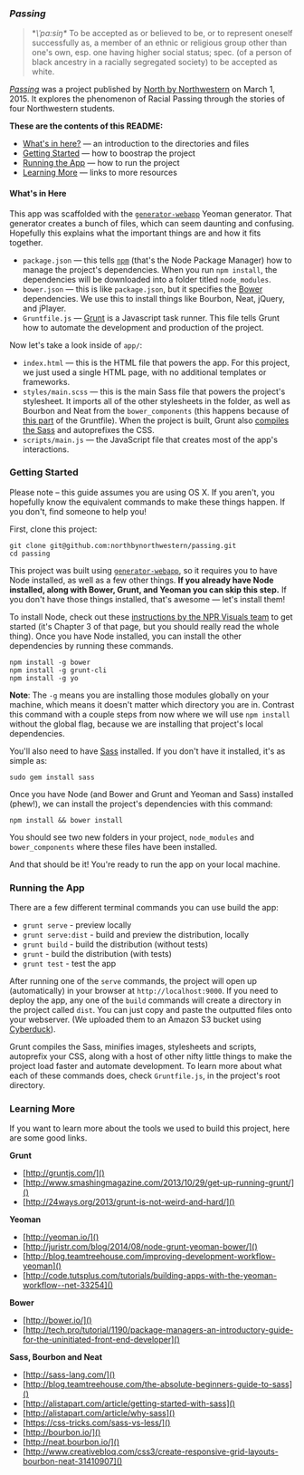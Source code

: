 ### *Passing*

> **\ˈpa:siŋ\** To be accepted as or believed to be, or to represent oneself successfully as, a member of an ethnic or religious group other than one's own, esp. one having higher social status; spec. (of a person of black ancestry in a racially segregated society) to be accepted as white.

[*Passing*](http://apps.northbynorthwestern.com/passing/) was a project published by [North by Northwestern](http://northbynorthwester.com) on March 1, 2015. It explores the phenomenon of Racial Passing through the stories of four Northwestern students.

**These are the contents of this README:**

* [What's in here?](#whats-in-here) — an introduction to the directories and files
* [Getting Started](#getting-started) — how to boostrap the project
* [Running the App](#whats-in-here) — how to run the project
* [Learning More](#bootstrap-the-project) — links to more resources


#### What's in Here

This app was scaffolded with the [`generator-webapp`](https://github.com/yeoman/generator-webapp) Yeoman generator. That generator creates a bunch of files, which can seem daunting and confusing. Hopefully this explains what the important things are and how it fits together.

  * `package.json` — this tells [`npm`](https://www.npmjs.com/) (that's the Node Package Manager) how to manage the project's dependencies. When you run `npm install`, the dependencies will be downloaded into a folder titled `node_modules`.
  * `bower.json` — this is like `package.json`, but it specifies the [Bower](http://bower.io/) dependencies. We use this to install things like Bourbon, Neat, jQuery, and jPlayer.
  * `Gruntfile.js` — [Grunt](http://gruntjs.com/) is a Javascript task runner. This file tells Grunt how to automate the development and production of the project.

Now let's take a look inside of `app/`:

* `index.html` — this is the HTML file that powers the app. For this project, we just used a single HTML page, with no additional templates or frameworks.
* `styles/main.scss` — this is the main Sass file that powers the project's stylesheet. It imports all of the other stylesheets in the folder, as well as Bourbon and Neat from the `bower_components` (this happens because of [this part](https://github.com/northbynorthwestern/passing/blob/master/Gruntfile.js#L192-L202) of the Gruntfile). When the project is built, Grunt also [compiles the Sass](https://github.com/northbynorthwestern/passing/blob/master/Gruntfile.js#L152-L175) and autoprefixes the CSS.
* `scripts/main.js` — the JavaScript file that creates most of the app's interactions.

### Getting Started

Please note – this guide assumes you are using OS X. If you aren't, you hopefully know the equivalent commands to make these things happen. If you don't, find someone to help you!

First, clone this project:

```shell
git clone git@github.com:northbynorthwestern/passing.git
cd passing
```

This project was built using [`generator-webapp`](https://github.com/yeoman/generator-webapp), so it requires you to have Node installed, as well as a few other things. **If you already have Node installed, along with Bower, Grunt, and Yeoman you can skip this step.** If you don't have those things installed, that's awesome — let's install them!

To install Node, check out these [instructions by the NPR Visuals team](http://blog.apps.npr.org/2013/06/06/how-to-setup-a-developers-environment.html) to get started (it's Chapter 3 of that page, but you should really read the whole thing). Once you have Node installed, you can install the other dependencies by running these commands.

```shell
npm install -g bower
npm install -g grunt-cli
npm install -g yo
```

**Note**: The `-g` means you are installing those modules globally on your machine, which means it doesn't matter which directory you are in. Contrast this command with a couple steps from now where we will use `npm install` without the global flag, because we are installing that project's local dependencies.

You'll also need to have [Sass](http://sass-lang.com/) installed. If you don't have it installed, it's as simple as:

```shell
sudo gem install sass
```

Once you have Node (and Bower and Grunt and Yeoman and Sass) installed (phew!), we can install the project's dependencies with this command:

```shell
npm install && bower install
```

You should see two new folders in your project, `node_modules` and `bower_components` where these files have been installed.

And that should be it! You're ready to run the app on your local machine.

### Running the App

There are a few different terminal commands you can use build the app:

* `grunt serve` - preview locally
* `grunt serve:dist` - build and preview the distribution, locally
* `grunt build` - build the distribution (without tests)
* `grunt` - build the distribution (with tests)
* `grunt test` - test the app

After running one of the `serve` commands, the project will open up (automatically) in your browser at `http://localhost:9000`. If you need to deploy the app, any one of the `build` commands will create a directory in the project called `dist`. You can just copy and paste the outputted files onto your webserver. (We uploaded them to an Amazon S3 bucket using [Cyberduck](https://cyberduck.io/?l=en)).

Grunt compiles the Sass, minifies images, stylesheets and scripts, autoprefix your CSS, along with a host of other nifty little things to make the project load faster and automate development. To learn more about what each of these commands does, check `Gruntfile.js`, in the project's root directory.

### Learning More

If you want to learn more about the tools we used to build this project, here are some good links.

**Grunt**

* [http://gruntjs.com/]()
* [http://www.smashingmagazine.com/2013/10/29/get-up-running-grunt/]()
* [http://24ways.org/2013/grunt-is-not-weird-and-hard/]()

**Yeoman**

* [http://yeoman.io/]()
* [http://juristr.com/blog/2014/08/node-grunt-yeoman-bower/]()
* [http://blog.teamtreehouse.com/improving-development-workflow-yeoman]()
* [http://code.tutsplus.com/tutorials/building-apps-with-the-yeoman-workflow--net-33254]()

**Bower**

* [http://bower.io/]()
* [http://tech.pro/tutorial/1190/package-managers-an-introductory-guide-for-the-uninitiated-front-end-developer]()

**Sass, Bourbon and Neat**
* [http://sass-lang.com/]()
* [http://blog.teamtreehouse.com/the-absolute-beginners-guide-to-sass]()
* [http://alistapart.com/article/getting-started-with-sass]()
* [http://alistapart.com/article/why-sass]()
* [https://css-tricks.com/sass-vs-less/]()
* [http://bourbon.io/]()
* [http://neat.bourbon.io/]()
* [http://www.creativebloq.com/css3/create-responsive-grid-layouts-bourbon-neat-31410907]()

